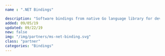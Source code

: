 ```yaml
---
name : ".NET Bindings"

description: "Software bindings from native Go language library for developing applications in .NET"
added: 09/05/19
updated: 09/22/19
new: false
img: "/img/partners/ms-net-binding.svg"
class: "partner"
categories: "Bindings"
---
```

